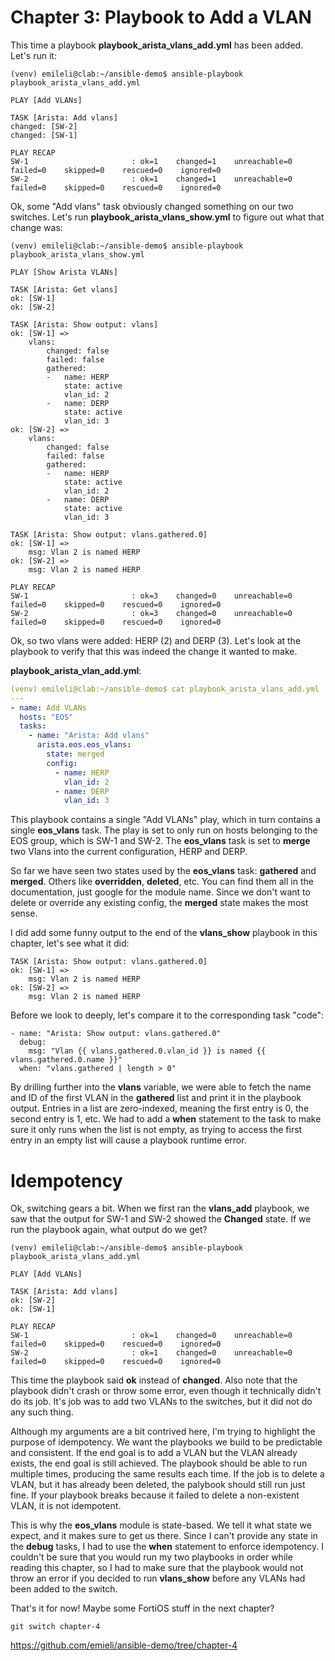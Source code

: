 # Chapter 3: Playbook to Add a VLAN
This time a playbook **playbook_arista_vlans_add.yml** has been added. Let's run it:
```
(venv) emileli@clab:~/ansible-demo$ ansible-playbook playbook_arista_vlans_add.yml

PLAY [Add VLANs] 

TASK [Arista: Add vlans]
changed: [SW-2]
changed: [SW-1]

PLAY RECAP 
SW-1                       : ok=1    changed=1    unreachable=0    failed=0    skipped=0    rescued=0    ignored=0
SW-2                       : ok=1    changed=1    unreachable=0    failed=0    skipped=0    rescued=0    ignored=0
```

Ok, some "Add vlans" task obviously changed something on our two switches. Let's run **playbook_arista_vlans_show.yml** to figure out what that change was:
```
(venv) emileli@clab:~/ansible-demo$ ansible-playbook playbook_arista_vlans_show.yml

PLAY [Show Arista VLANs] 

TASK [Arista: Get vlans]
ok: [SW-1]
ok: [SW-2]

TASK [Arista: Show output: vlans]
ok: [SW-1] =>
    vlans:
        changed: false
        failed: false
        gathered:
        -   name: HERP
            state: active
            vlan_id: 2
        -   name: DERP
            state: active
            vlan_id: 3
ok: [SW-2] =>
    vlans:
        changed: false
        failed: false
        gathered:
        -   name: HERP
            state: active
            vlan_id: 2
        -   name: DERP
            state: active
            vlan_id: 3

TASK [Arista: Show output: vlans.gathered.0] 
ok: [SW-1] =>
    msg: Vlan 2 is named HERP
ok: [SW-2] =>
    msg: Vlan 2 is named HERP

PLAY RECAP 
SW-1                       : ok=3    changed=0    unreachable=0    failed=0    skipped=0    rescued=0    ignored=0
SW-2                       : ok=3    changed=0    unreachable=0    failed=0    skipped=0    rescued=0    ignored=0
```

Ok, so two vlans were added: HERP (2) and DERP (3). Let's look at the playbook to verify that this was indeed the change it wanted to make.

**playbook_arista_vlan_add.yml**:
```yaml
(venv) emileli@clab:~/ansible-demo$ cat playbook_arista_vlans_add.yml
---
- name: Add VLANs
  hosts: "EOS"
  tasks:
    - name: "Arista: Add vlans"
      arista.eos.eos_vlans:
        state: merged
        config:
          - name: HERP
            vlan_id: 2
          - name: DERP
            vlan_id: 3
```

This playbook contains a single "Add VLANs" play, which in turn contains a single **eos_vlans** task. The play is set to only run on hosts belonging to the EOS group, which is SW-1 and SW-2. The **eos_vlans** task is set to **merge** two Vlans into the current configuration, HERP and DERP. 

So far we have seen two states used by the **eos_vlans** task: **gathered** and **merged**. Others like **overridden**, **deleted**, etc. You can find them all in the documentation, just google for the module name. Since we don't want to delete or override any existing config, the **merged** state makes the most sense.

I did add some funny output to the end of the **vlans_show** playbook in this chapter, let's see what it did:
```
TASK [Arista: Show output: vlans.gathered.0] 
ok: [SW-1] =>
    msg: Vlan 2 is named HERP
ok: [SW-2] =>
    msg: Vlan 2 is named HERP
```

Before we look to deeply, let's compare it to the corresponding task "code":
```
- name: "Arista: Show output: vlans.gathered.0"
  debug:
    msg: "Vlan {{ vlans.gathered.0.vlan_id }} is named {{ vlans.gathered.0.name }}"
  when: "vlans.gathered | length > 0"
```

By drilling further into the **vlans** variable, we were able to fetch the name and ID of the first VLAN in the **gathered** list and print it in the playbook output. Entries in a list are zero-indexed, meaning the first entry is 0, the second entry is 1, etc. 
We had to add a **when** statement to the task to make sure it only runs when the list is not empty, as trying to access the first entry in an empty list will cause a playbook runtime error. 

# Idempotency
Ok, switching gears a bit. When we first ran the **vlans_add** playbook, we saw that the output for SW-1 and SW-2 showed the **Changed** state. If we run the playbook again, what output do we get?

```
(venv) emileli@clab:~/ansible-demo$ ansible-playbook playbook_arista_vlans_add.yml

PLAY [Add VLANs] 

TASK [Arista: Add vlans] 
ok: [SW-2]
ok: [SW-1]

PLAY RECAP 
SW-1                       : ok=1    changed=0    unreachable=0    failed=0    skipped=0    rescued=0    ignored=0
SW-2                       : ok=1    changed=0    unreachable=0    failed=0    skipped=0    rescued=0    ignored=0
```

This time the playbook said **ok** instead of **changed**. Also note that the playbook didn't crash or throw some error, even though it technically didn't do its job. It's job was to add two VLANs to the switches, but it did not do any such thing. 

Although my arguments are a bit contrived here, I'm trying to highlight the purpose of idempotency. We want the playbooks we build to be predictable and consistent. If the end goal is to add a VLAN but the VLAN already exists, the end goal is still achieved. The playbook should be able to run multiple times, producing the same results each time. If the job is to delete a VLAN, but it has already been deleted, the palybook should still run just fine. If your playbook breaks because it failed to delete a non-existent VLAN, it is not idempotent.

This is why the **eos_vlans** module is state-based. We tell it what state we expect, and it makes sure to get us there. Since I can't provide any state in the **debug** tasks, I had to use the **when** statement to enforce idempotency. 
I couldn't be sure that you would run my two playbooks in order while reading this chapter, so I had to make sure that the playbook would not throw an error if you decided to run **vlans_show** before any VLANs had been added to the switch.

That's it for now! Maybe some FortiOS stuff in the next chapter?
```
git switch chapter-4
```
https://github.com/emieli/ansible-demo/tree/chapter-4
